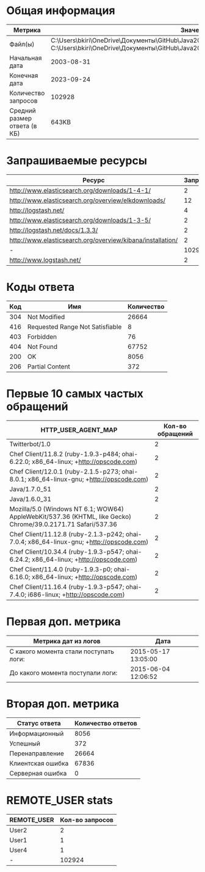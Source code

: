 # Общая информация
|Метрика|Значение|
|---|---|
|Файл(ы)|C:\Users\bkiri\OneDrive\Документы\GitHub\Java2023\src\test\java\edu\project3\resources\log1.txt	C:\Users\bkiri\OneDrive\Документы\GitHub\Java2023\src\test\java\edu\project3\resources\log2.txt	|
|Начальная дата|2003-08-31|
|Конечная дата|2023-09-24|
|Количество запросов|102928|
|Средний размер ответа (в КБ)|643KB|

# Запрашиваемые ресурсы
|Ресурс|Запросов|
|---|---|
|http://www.elasticsearch.org/downloads/1-4-1/|2|
|http://www.elasticsearch.org/overview/elkdownloads/|12|
|http://logstash.net/|4|
|http://www.elasticsearch.org/downloads/1-3-5/|2|
|http://logstash.net/docs/1.3.3/|2|
|http://www.elasticsearch.org/overview/kibana/installation/|2|
|-|102902|
|http://www.logstash.net/|2|

# Коды ответа
|Код|Имя|Количество|
|---|---|---|
|304|Not Modified|26664|
|416|Requested Range Not Satisfiable|8|
|403|Forbidden|76|
|404|Not Found|67752|
|200|OK|8056|
|206|Partial Content|372|

# Первые 10 самых частых обращений
|HTTP_USER_AGENT_MAP|Кол-во обращений|
|---|---|
|Twitterbot/1.0|2|
|Chef Client/11.8.2 (ruby-1.9.3-p484; ohai-6.22.0; x86_64-linux; +http://opscode.com)|2|
|Chef Client/12.0.1 (ruby-2.1.5-p273; ohai-8.0.1; x86_64-linux-gnu; +http://opscode.com)|2|
|Java/1.7.0_51|2|
|Java/1.6.0_31|2|
|Mozilla/5.0 (Windows NT 6.1; WOW64) AppleWebKit/537.36 (KHTML, like Gecko) Chrome/39.0.2171.71 Safari/537.36|2|
|Chef Client/11.12.8 (ruby-2.1.3-p242; ohai-7.0.4; x86_64-linux-gnu; +http://opscode.com)|2|
|Chef Client/10.34.4 (ruby-1.9.3-p547; ohai-6.24.2; x86_64-linux; +http://opscode.com)|2|
|Chef Client/11.4.0 (ruby-1.9.3-p0; ohai-6.16.0; x86_64-linux; +http://opscode.com)|2|
|Chef Client/11.16.4 (ruby-1.9.3-p547; ohai-7.4.0; i686-linux; +http://opscode.com)|2|

# Первая доп. метрика
|Метрика дат из логов|Дата|
|---|---|
|С какого момента стали поступать логи:|2015-05-17  13:05:00|
|До какого момента поступали логи: |2015-06-04  12:06:52|

# Вторая доп. метрика
|Статус ответа|Количество ответов|
|---|---|
|Информационный|8056|
|Успешный|372|
|Перенаправление|26664|
|Клиентская ошибка|67836|
|Серверная ошибка|0|

# REMOTE_USER stats
|REMOTE_USER|Кол-во запросов|
|---|---|
|User2|2|
|User1|1|
|User4|1|
|-|102924|

